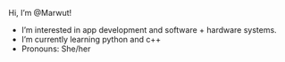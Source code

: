 Hi, I’m @Marwut!
- I’m interested in app development and software + hardware systems.
- I’m currently learning python and c++
- Pronouns: She/her


<!---
Marnilla-cone/Marnilla-cone is a ✨ special ✨ repository because its `README.md` (this file) appears on your GitHub profile.
You can click the Preview link to take a look at your changes.
--->
